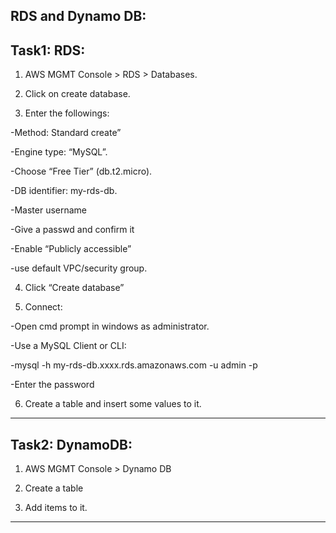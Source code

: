 RDS and Dynamo DB:
-----------------
Task1: RDS:
----------
1. AWS MGMT Console > RDS > Databases.

2. Click on create database.

3. Enter the followings:

-Method: Standard create”

-Engine type: “MySQL”.

-Choose “Free Tier” (db.t2.micro).

-DB identifier: my-rds-db.

-Master username

-Give a passwd and confirm it

-Enable “Publicly accessible”

-use default VPC/security group.

4. Click “Create database”

5. Connect:

-Open cmd prompt in windows as administrator.

-Use a MySQL Client or CLI: 

-mysql -h my-rds-db.xxxx.rds.amazonaws.com -u admin -p

-Enter the password

6. Create a table and insert some values to it.

--------------------------------------------------------------------------------------------------------------------------------------------------------------------------------------------------------------------

Task2: DynamoDB:
---------------
1. AWS MGMT Console > Dynamo DB

2. Create a table

3. Add items to it.

--------------------------------------------------------------------------------------------------------------------------------------------------------------------------------------------------------------------

